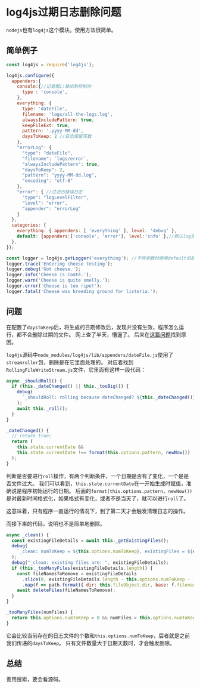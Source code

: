 # log4js过期日志删除问题
`nodejs`也有`log4js`这个模块。使用方法很简单。

## 简单例子

``` js
const log4js = require('log4js');

log4js.configure({
  appenders:{
    console:{//记录器1:输出到控制台
      type : 'console',
    },
    everything: {
      type: 'dateFile',
      filename: 'logs/all-the-logs.log',
      alwaysIncludePattern: true,
      keepFileExt: true,
      pattern: '.yyyy-MM-dd',
      daysToKeep: 2 //日志保留天数
    },
    "errorLog": {
      "type": "dateFile",
      "filename": `logs/error`,
      "alwaysIncludePattern": true,
      "daysToKeep": 2,
      "pattern": "yyyy-MM-dd.log",
      "encoding": "utf-8"
    },
    "error": { //过滤出错误日志
      "type": "logLevelFilter",
      "level": "error",
      "appender": "errorLog"
    }
  },
  categories: {
    everything: { appenders: [ 'everything' ], level: 'debug' },
    default: {appenders:['console', 'error'], level:'info' },//默认log类型，输出到控制台 log文件 log日期文件 且登记大于info即可
  },
});

const logger = log4js.getLogger('everything'); //不传参数时使用default的配置
logger.trace('Entering cheese testing');
logger.debug('Got cheese.');
logger.info('Cheese is Comté.');
logger.warn('Cheese is quite smelly.');
logger.error('Cheese is too ripe!');
logger.fatal('Cheese was breeding ground for listeria.');
```

## 问题
在配置了`daysToKeep`后，将生成的日期修改后，发现并没有生效，程序怎么运行，都不会删除过期的文件。
网上查了半天，懵逼了。
后来在[这篇问题](https://github.com/log4js-node/log4js-node/issues/836)找到原因。

`log4js`源码中`node_modules/log4js/lib/appenders/dateFile.js`使用了`streamroller`包，删除是在它里面处理的。
对应着找到`RollingFileWriteStream.js`文件，它里面有这样一段代码：

``` js
async _shouldRoll() {
  if (this._dateChanged() || this._tooBig()) {
    debug(
      `_shouldRoll: rolling because dateChanged? ${this._dateChanged()} or tooBig? ${this._tooBig()}`
    );
    await this._roll();
  }
}

_dateChanged() {
  // return true;
  return (
    this.state.currentDate &&
    this.state.currentDate !== format(this.options.pattern, newNow())
  );
}
```

判断是否要进行`roll`操作，有两个判断条件，一个日期是否有了变化，一个是是否文件过大。
我们可以看到，`this.state.currentDate`在一开始生成时赋值，准确说是程序初始运行的日期。
后面的`format(this.options.pattern, newNow())`是对最新时间格式化，如果格式有变化，或者不是当天了，就可以进行`roll`了。

这意味着，只有程序一直运行的情况下，到了第二天才会触发清理日志的操作。

而接下来的代码，说明也不是简单地删除。
``` js
async _clean() {
  const existingFileDetails = await this._getExistingFiles();
  debug(
    `_clean: numToKeep = ${this.options.numToKeep}, existingFiles = ${existingFileDetails.length}`
  );
  debug("_clean: existing files are: ", existingFileDetails);
  if (this._tooManyFiles(existingFileDetails.length)) {
    const fileNamesToRemove = existingFileDetails
      .slice(0, existingFileDetails.length - this.options.numToKeep - 1)
      .map(f => path.format({ dir: this.fileObject.dir, base: f.filename }));
    await deleteFiles(fileNamesToRemove);
  }
}

_tooManyFiles(numFiles) {
  return this.options.numToKeep > 0 && numFiles > this.options.numToKeep;
}
```
它会比较当前存在的日志文件的个数和`this.options.numToKeep`，后者就是之前我们传递的`daysToKeep`。
只有文件数量大于日期天数时，才会触发删除。

## 总结

善用搜索，要会看源码。
